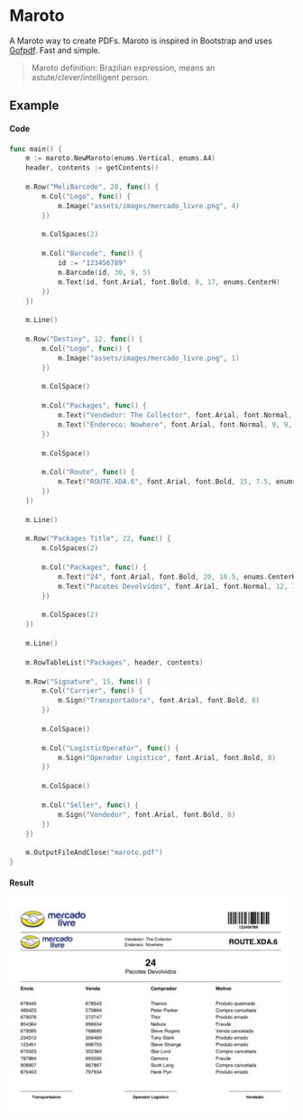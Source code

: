# Maroto
A Maroto way to create PDFs. Maroto is inspired in Bootstrap and uses [Gofpdf](https://github.com/jung-kurt/gofpdf). Fast and simple.

> Maroto definition: Brazilian expression, means an astute/clever/intelligent person.

## Example
#### Code
```go
func main() {
	m := maroto.NewMaroto(enums.Vertical, enums.A4)
	header, contents := getContents()

	m.Row("MeliBarcode", 20, func() {
		m.Col("Logo", func() {
			m.Image("assets/images/mercado_livre.png", 4)
		})

		m.ColSpaces(2)

		m.Col("Barcode", func() {
			id := "123456789"
			m.Barcode(id, 30, 9, 5)
			m.Text(id, font.Arial, font.Bold, 8, 17, enums.CenterH)
		})
	})

	m.Line()

	m.Row("Destiny", 12, func() {
		m.Col("Logo", func() {
			m.Image("assets/images/mercado_livre.png", 1)
		})

		m.ColSpace()

		m.Col("Packages", func() {
			m.Text("Vendedor: The Collector", font.Arial, font.Normal, 9, 5, enums.Left)
			m.Text("Endereco: Nowhere", font.Arial, font.Normal, 9, 9, enums.Left)
		})

		m.ColSpace()

		m.Col("Route", func() {
			m.Text("ROUTE.XDA.6", font.Arial, font.Bold, 15, 7.5, enums.Left)
		})
	})

	m.Line()

	m.Row("Packages Title", 22, func() {
		m.ColSpaces(2)

		m.Col("Packages", func() {
			m.Text("24", font.Arial, font.Bold, 20, 10.5, enums.CenterH)
			m.Text("Pacotes Devolvidos", font.Arial, font.Normal, 12, 16, enums.CenterH)
		})

		m.ColSpaces(2)
	})

	m.Line()

	m.RowTableList("Packages", header, contents)

	m.Row("Signature", 15, func() {
		m.Col("Carrier", func() {
			m.Sign("Transportadora", font.Arial, font.Bold, 8)
		})

		m.ColSpace()

		m.Col("LogisticOperator", func() {
			m.Sign("Operador Logistico", font.Arial, font.Bold, 8)
		})

		m.ColSpace()

		m.Col("Seller", func() {
			m.Sign("Vendedor", font.Arial, font.Bold, 8)
		})
	})

	m.OutputFileAndClose("maroto.pdf")
}
```

#### Result
![Image of Yaktocat](assets/images/result.png)